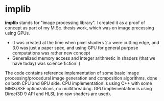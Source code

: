 implib
=========

**implib** stands for "image processing library". I created it as a proof of concept as part of my M.Sc. thesis work, which was on image processing using GPUs.

  - It was created at the time when pixel shaders 2.x were cutting edge, and 3.0 was just a paper spec, and using GPU for general purpose computations was rather new concept 
  - Generalized memory access and integer arithmetic in shaders (that we have today) was science fiction :)

The code contains reference implementation of some basic image processing/procedural image generation and composition algorithms, done on both CPU and GPU side. CPU implementation is using C++ with some MMX/SSE optimizations, no multithreading. GPU implementation is using Direct3D 9 API and HLSL (no raw shaders are used).

